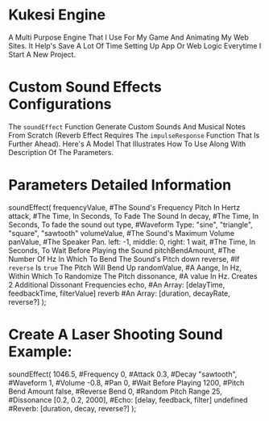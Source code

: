 # Kukesi Engine 
A Multi Purpose Engine That I Use For My Game And Animating My Web Sites. It Help's Save A Lot Of Time Setting Up App Or Web Logic Everytime I Start A New Project.

# Custom Sound Effects Configurations
The `soundEffect` Function Generate Custom Sounds And Musical Notes From Scratch (Reverb Effect Requires The `impulseResponse` Function That Is Further Ahead). Here's A Model That Illustrates How To Use Along With Description Of The Parameters.

# Parameters Detailed Information
soundEffect(
    frequencyValue,  #The Sound's Frequency Pitch In Hertz
    attack,          #The Time, In Seconds, To Fade The Sound In
    decay,           #The Time, In Seconds, To fade the sound out
    type,            #Waveform Type: "sine", "triangle", "square", "sawtooth"
    volumeValue,     #The Sound's Maximum Volume
    panValue,        #The Speaker Pan. left: -1, middle: 0, right: 1
    wait,            #The Time, In Seconds, To Wait Before Playing the Sound
    pitchBendAmount, #The Number Of Hz In Which To Bend The Sound's Pitch down
    reverse,         #If `reverse` Is `true` The Pitch Will Bend Up
    randomValue,     #A Aange, In Hz, Within Which To Randomize The Pitch
    dissonance,      #A value In Hz. Creates 2 Additional Dissonant Frequencies 
    echo,            #An Array: [delayTime, feedbackTime, filterValue]
    reverb           #An Array: [duration, decayRate, reverse?]
);

# Create A Laser Shooting Sound Example:
soundEffect(
    1046.5,           #Frequency
    0,                #Attack
    0.3,              #Decay
    "sawtooth",       #Waveform
    1,                #Volume
    -0.8,             #Pan
    0,                #Wait Before Playing
    1200,             #Pitch Bend Amount
    false,            #Reverse Bend
    0,                #Random Pitch Range
    25,               #Dissonance
    [0.2, 0.2, 2000], #Echo: [delay, feedback, filter]
    undefined         #Reverb: [duration, decay, reverse?]
);